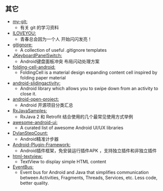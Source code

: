 其它
  ---


* [my-git:](https://github.com/xirong/my-git)
    * 有关 git 的学习资料
* [ILOVEYOU:](https://github.com/androidmalin/ILOVEYOU)
    * 青春总会因为一个人 开始闪闪发亮！
* [gitignore:](https://github.com/github/gitignore)
    * A collection of useful .gitignore templates
* [JKeyboardPanelSwitch:](https://github.com/Jacksgong/JKeyboardPanelSwitch)
    * Android键盘面板冲突 布局闪动处理方案
* [folding-cell-android:](https://github.com/Ramotion/folding-cell-android)
    * FoldingCell is a material design expanding content cell inspired by folding paper material
* [android-slidingactivity:](https://github.com/klinker41/android-slidingactivity)
    * Android library which allows you to swipe down from an activity to close it.
* [android-open-project:](https://github.com/Trinea/android-open-project)
    * Android 开源项目分类汇总
* [RxJavaSamples:](https://github.com/rengwuxian/RxJavaSamples)
    * RxJava 2 和 Retrofit 结合使用的几个最常见使用方式举例
* [awesome-android-ui:](https://github.com/wasabeef/awesome-android-ui)
    * A curated list of awesome Android UI/UX libraries 
* [DylanStepCount:](https://github.com/linglongxin24/DylanStepCount)
    * Android精准计步器
* [Android-Plugin-Framework:](https://github.com/limpoxe/Android-Plugin-Framework)
    * Android插件框架，免安装运行插件APK ，支持独立插件和非独立插件
* [html-textview:](https://github.com/PrivacyApps/html-textview)
    * TextView to display simple HTML content
* [EventBus:](https://github.com/greenrobot/EventBus)
    * Event bus for Android and Java that simplifies communication between Activities, Fragments, Threads, Services, etc. Less code, better quality.



